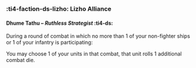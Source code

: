 ### :ti4-faction-ds-lizho: **Lizho Alliance**

####  Dhume Tathu – _Ruthless Strategist_ :ti4-ds:

During a round of combat in which no more than 1 of your non-fighter ships or 1 of your infantry is participating:

You may choose 1 of your units in that combat, that unit rolls 1 additional combat die.

